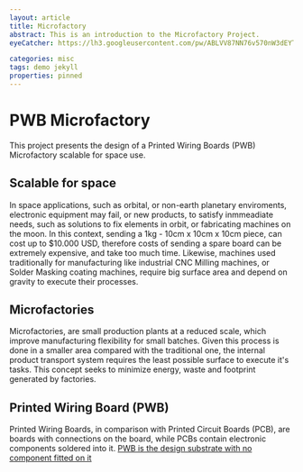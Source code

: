 ```yaml
---
layout: article
title: Microfactory
abstract: This is an introduction to the Microfactory Project.
eyeCatcher: https://lh3.googleusercontent.com/pw/ABLVV87NN76v570nW3dEYTn-ifQ6oJJDak-hNQGl2KsaTbFQpRw2foDT8ja4sZyYzvGlqp9uu__PY4ASG1uf9_SVHHQorR2QLC_7L0aXKmrmhtZgN2YXRlI=w2400

categories: misc
tags: demo jekyll
properties: pinned
---
```


# PWB Microfactory
This project presents the design of a Printed Wiring Boards (PWB) Microfactory scalable for space use.

## Scalable for space

In space applications, such as orbital, or non-earth planetary enviroments, electronic equipment may fail, or new products, to satisfy inmmeadiate needs, such as solutions to fix elements in orbit, or fabricating machines on the moon. In this context, sending a 1kg - 10cm x 10cm x 10cm piece, can cost up to $10.000 USD, therefore costs of sending a spare board can be extremely expensive, and take too much time. Likewise, machines used traditionally for manufacturing like industrial CNC Milling machines, or Solder Masking coating machines, require big surface area and depend on gravity to execute their processes.

## Microfactories

Microfactories, are small production plants at a reduced scale, which improve manufacturing flexibility for small batches. Given this process is done in a smaller area compared with the traditional one, the internal product transport system requires the least possible surface to execute it's tasks. This concept seeks to minimize energy, waste and footprint generated by factories.

## Printed Wiring Board (PWB)

Printed Wiring Boards, in comparison with Printed Circuit Boards (PCB), are boards with connections on the board, while PCBs contain electronic components soldered into it. [PWB is the design substrate with no component fitted on it](https://absolutepcbassembly.com/pwb-vs-pcb/)



<!---

## section 1

Jekyll also offers powerful support for code snippets:

{% highlight ruby %}
def print_hi(name)
puts "Hi, #{name}"
end
print_hi('Tom')
#=> prints 'Hi, Tom' to STDOUT.
{% endhighlight %}

## section 2

Check out the [Jekyll docs][jekyll-docs] for more info on how to get the most out of Jekyll. File all bugs/feature requests at [Jekyll’s GitHub repo][jekyll-gh]. If you have questions, you can ask them on [Jekyll Talk][jekyll-talk].

[jekyll-docs]: https://jekyllrb.com/docs/home
[jekyll-gh]: https://github.com/jekyll/jekyll
[jekyll-talk]: https://talk.jekyllrb.com/


```cpp
#include <iostream>
using namespace std;

int main() {
  cout << "Hello World!";
  return 0;
}
// prints 'Hi, Tom' to STDOUT.
```

```python
class Person:
  def __init__(self, name, age):
    self.name = name
    self.age = age

p1 = Person("John", 36)

print(p1.name)
print(p1.age)
```
-->